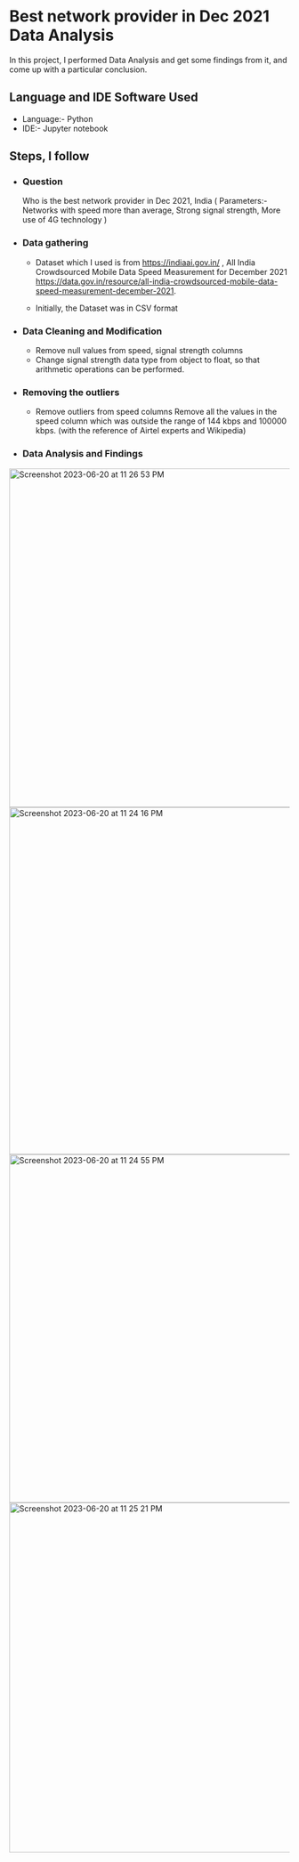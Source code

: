 # Best network provider in Dec 2021 Data Analysis  

In this project, I performed Data Analysis and get some findings from it, and come up with a particular conclusion. 

## Language and IDE Software Used 

- Language:- Python
- IDE:- Jupyter notebook

## Steps, I follow 
- ### Question
  Who is the best network provider in Dec 2021, India
  ( Parameters:- Networks with speed more than average, Strong signal strength, More use of 4G technology )
 
- ### Data gathering 

  - Dataset which I used is from https://indiaai.gov.in/ , All India Crowdsourced Mobile Data Speed Measurement for December 2021 https://data.gov.in/resource/all-india-crowdsourced-mobile-data-speed-measurement-december-2021.

  - Initially, the Dataset was in CSV format

- ### Data Cleaning and Modification 

  - Remove null values from speed, signal strength columns
  - Change signal strength data type from object to float, so that arithmetic operations can be performed.  
  
- ### Removing the outliers 

  -   Remove outliers from speed columns
      Remove all the values in the speed column which was outside the range of 144 kbps and 100000 kbps. (with the reference of Airtel experts 
      and Wikipedia)

- ### Data Analysis and Findings
  
<img width="609" alt="Screenshot 2023-06-20 at 11 26 53 PM" src="https://github.com/himanshu1199/Best_network_provider_Dec_2021_Data_analysis/assets/130036773/c91ac0a4-a039-41e1-9ba5-370d8c54c505">
<img width="624" alt="Screenshot 2023-06-20 at 11 24 16 PM" src="https://github.com/himanshu1199/Best_network_provider_Dec_2021_Data_analysis/assets/130036773/6b6d0fdf-abcb-4a03-bbd0-23b943ee1fe0">
<img width="626" alt="Screenshot 2023-06-20 at 11 24 55 PM" src="https://github.com/himanshu1199/Best_network_provider_Dec_2021_Data_analysis/assets/130036773/8620208a-d6bb-4e72-8a17-0c839502f674">
<img width="629" alt="Screenshot 2023-06-20 at 11 25 21 PM" src="https://github.com/himanshu1199/Best_network_provider_Dec_2021_Data_analysis/assets/130036773/4c3100d7-74f1-4765-b29d-986719063e7d">
